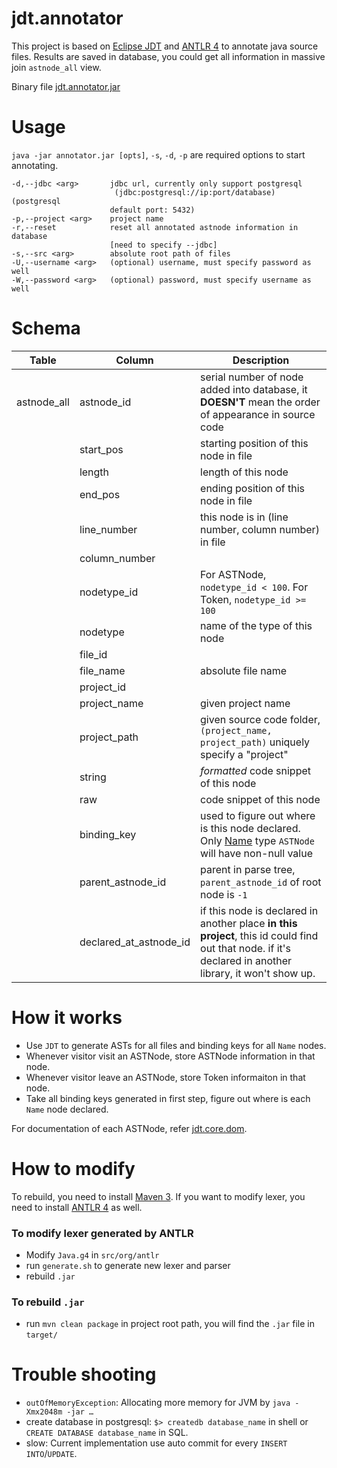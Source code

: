 jdt.annotator
==============
This project is based on [Eclipse JDT](http://help.eclipse.org/kepler/index.jsp?nav=%2F3) and [ANTLR 4](http://antlr.org/) to annotate java source files. Results are saved in database, you could get all information in massive join `astnode_all` view.

Binary file [jdt.annotator.jar](https://dl.dropboxusercontent.com/u/15553400/jdt.annotator.jar)

# Usage
`java -jar annotator.jar [opts]`, `-s`, `-d`, `-p` are required options to start annotating.

```
-d,--jdbc <arg>       jdbc url, currently only support postgresql
                       (jdbc:postgresql://ip:port/database) (postgresql
                      default port: 5432)
-p,--project <arg>    project name
-r,--reset            reset all annotated astnode information in database
                      [need to specify --jdbc]
-s,--src <arg>        absolute root path of files
-U,--username <arg>   (optional) username, must specify password as well
-W,--password <arg>   (optional) password, must specify username as well
```

# Schema

| Table         | Column        | Description  |
| ------------- |--------------| --------|
| astnode_all   | astnode_id    | serial number of node added into database, it **DOESN'T** mean the order of appearance in source code |
| | start_pos | starting position of this node in file |
| | length | length of this node |
| | end_pos | ending position of this node in file |
| | line_number | this node is in (line number, column number) in file |
| | column_number | |
| | nodetype_id | For ASTNode, `nodetype_id < 100`. For Token, `nodetype_id >= 100` |
| | nodetype | name of the type of this node |
| | file_id | |
| | file_name | absolute file name |
| | project_id | |
| | project_name | given project name |
| | project_path | given source code folder, `(project_name, project_path)` uniquely specify a "project"|
| | string | *formatted* code snippet of this node |
| | raw | code snippet of this node |
| | binding_key | used to figure out where is this node declared. Only [Name](http://help.eclipse.org/kepler/index.jsp?topic=%2Forg.eclipse.jdt.doc.isv%2Freference%2Fapi%2Forg%2Feclipse%2Fjdt%2Fcore%2Fdom%2FName.html) type `ASTNode` will have non-null value |
| | parent_astnode_id | parent in parse tree, `parent_astnode_id` of root node is `-1`|
| | declared_at_astnode_id | if this node is declared in another place **in this project**, this id could find out that node. if it's declared in another library, it won't show up.|

# How it works

* Use `JDT` to generate ASTs for all files and binding keys for all `Name` nodes.
* Whenever visitor visit an ASTNode, store ASTNode information in that node.
* Whenever visitor leave an ASTNode, store Token informaiton in that node.
* Take all binding keys generated in first step, figure out where is each `Name` node declared.

For documentation of each ASTNode, refer [jdt.core.dom](http://help.eclipse.org/kepler/index.jsp?topic=%2Forg.eclipse.jdt.doc.isv%2Freference%2Fapi%2Forg%2Feclipse%2Fjdt%2Fcore%2Fdom%2Fpackage-summary.html).

# How to modify
To rebuild, you need to install [Maven 3](http://maven.apache.org/). If you want to modify lexer, you need to install [ANTLR 4](http://antlr.org/) as well.

### To modify lexer generated by ANTLR

* Modify `Java.g4` in `src/org/antlr`
* run `generate.sh` to generate new lexer and parser
* rebuild `.jar`

### To rebuild `.jar`

* run `mvn clean package` in project root path, you will find the `.jar` file in `target/`


# Trouble shooting

* `outOfMemoryException`: Allocating more memory for JVM by `java -Xmx2048m -jar …`
* create database in postgresql: `$> createdb database_name` in shell or `CREATE DATABASE database_name` in SQL.
* slow: Current implementation use auto commit for every `INSERT INTO`/`UPDATE`.
